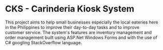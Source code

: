 # CKS - Carinderia Kiosk System

This project aims to help small businesses especially the local eateries here in the Philippines to improve their day-to-day tasks and to improve customer service. 
The system's features are inventory management and order management built using ASP.Net Windows Forms and with the use of C# googling StackOverflow language.
